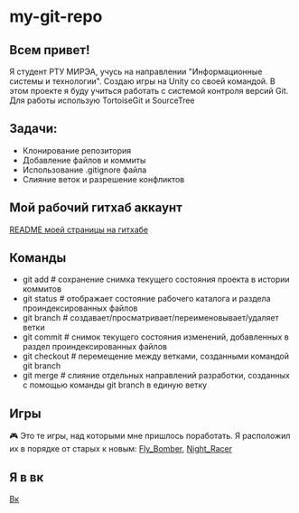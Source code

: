 # my-git-repo

## Всем привет! 
Я студент РТУ МИРЭА, учусь на направлении "Информационные системы и технологии". Создаю игры на Unity со своей командой. В этом проекте я буду учиться работать с системой контроля версий Git. Для работы использую
TortoiseGit и SourceTree
## Задачи:

* Клонирование репозитория
* Добавление файлов и коммиты
* Использование .gitignore файла
* Слияние веток и разрешение конфликтов

## Мой рабочий гитхаб аккаунт
<a href="https://github.com/Gribnoi17/Gribnoi17">README моей страницы на гитхабе</a>

## Команды
* git add      # сохранение снимка текущего состояния проекта в истории коммитов
* git status   # отображает состояние рабочего каталога и раздела проиндексированных файлов
* git branch   # создавает/просматривает/переименовывает/удаляет ветки
* git commit   # снимок текущего состояния изменений, добавленных в раздел проиндексированных файлов
* git checkout # перемещение между ветками, созданными командой git branch
* git merge    # слияние отдельных направлений разработки, созданных с помощью команды git branch в единую ветку

## Игры
🎮 Это те игры, над которыми мне пришлось поработать. Я расположил их в порядке от старых к новым: <a href="https://play.google.com/store/apps/details?id=com.SugoiDekaiGames">Fly_Bomber</a>,
 <a href="https://yandex.ru/games/app/221501?utm_source=game_popup_menu">Night_Racer</a>

## Я в вк 
<a href="https://vk.com/slooner_1">Вк</a>
